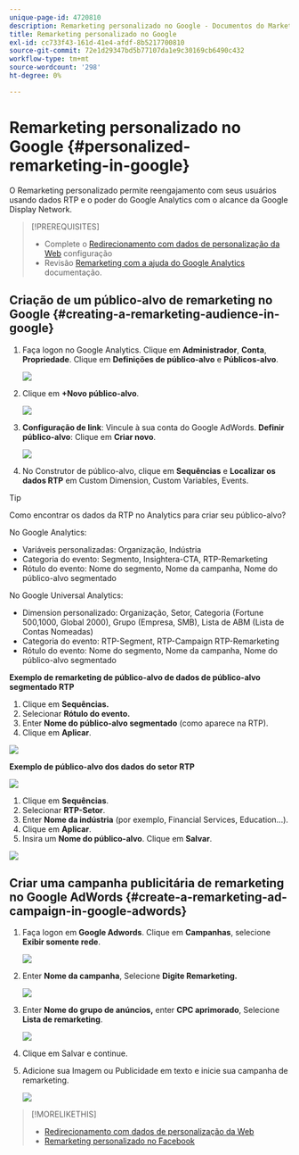 ```yaml
---
unique-page-id: 4720810
description: Remarketing personalizado no Google - Documentos do Marketo - Documentação do produto
title: Remarketing personalizado no Google
exl-id: cc733f43-161d-41e4-afdf-8b5217700810
source-git-commit: 72e1d29347bd5b77107da1e9c30169cb6490c432
workflow-type: tm+mt
source-wordcount: '298'
ht-degree: 0%

---
```


# Remarketing personalizado no Google {#personalized-remarketing-in-google}

O Remarketing personalizado permite reengajamento com seus usuários usando dados RTP e o poder do Google Analytics com o alcance da Google Display Network.

>[!PREREQUISITES]
>
>* Complete o [Redirecionamento com dados de personalização da Web](/help/marketo/product-docs/web-personalization/website-retargeting/retargeting-with-web-personalization-data.md) configuração
>* Revisão [Remarketing com a ajuda do Google Analytics](https://support.google.com/analytics/topic/2611283?hl=en&amp;ref_topic=3413645) documentação.


## Criação de um público-alvo de remarketing no Google {#creating-a-remarketing-audience-in-google}

1. Faça logon no Google Analytics. Clique em **Administrador**, **Conta**, **Propriedade**. Clique em **Definições de público-alvo** e **Públicos-alvo**.

   ![](assets/remarketing-ga-screenshots.jpg)

1. Clique em **+Novo público-alvo**.

   ![](assets/image2015-1-15-17-3a26-3a40.png)

1. **Configuração de link**: Vincule à sua conta do Google AdWords. **Definir público-alvo**: Clique em **Criar novo**.

   ![](assets/image2015-1-15-17-3a32-3a4.png)

1. No Construtor de público-alvo, clique em **Sequências** e **Localizar os dados RTP** em Custom Dimension, Custom Variables, Events.

>[!TIP]
>
>Como encontrar os dados da RTP no Analytics para criar seu público-alvo?
>
>No Google Analytics:
>
>* Variáveis personalizadas: Organização, Indústria
>* Categoria do evento: Segmento, Insightera-CTA, RTP-Remarketing
>* Rótulo do evento: Nome do segmento, Nome da campanha, Nome do público-alvo segmentado
>
>No Google Universal Analytics:
>
>* Dimension personalizado: Organização, Setor, Categoria (Fortune 500,1000, Global 2000), Grupo (Empresa, SMB), Lista de ABM (Lista de Contas Nomeadas)
>* Categoria do evento: RTP-Segment, RTP-Campaign RTP-Remarketing
>* Rótulo do evento: Nome do segmento, Nome da campanha, Nome do público-alvo segmentado


**Exemplo de remarketing de público-alvo de dados de público-alvo segmentado RTP**

1. Clique em **Sequências.**
1. Selecionar **Rótulo do evento.**
1. Enter **Nome do público-alvo segmentado** (como aparece na RTP).
1. Clique em **Aplicar**.

![](assets/image2015-2-10-14-3a51-3a43.png)

**Exemplo de público-alvo dos dados do setor RTP**

![](assets/image2015-1-15-17-3a36-3a5.png)

1. Clique em **Sequências**.
1. Selecionar **RTP-Setor**.
1. Enter **Nome da indústria** (por exemplo, Financial Services, Education...).
1. Clique em **Aplicar**.
1. Insira um **Nome do público-alvo**. Clique em **Salvar**.

![](assets/image2015-1-15-18-3a29-3a16.png)

## Criar uma campanha publicitária de remarketing no Google AdWords {#create-a-remarketing-ad-campaign-in-google-adwords}

1. Faça logon em **Google Adwords**. Clique em **Campanhas**, selecione **Exibir somente rede**.

   ![](assets/image2015-1-15-18-3a31-3a58.png)

1. Enter **Nome da campanha**, Selecione **Digite Remarketing.**

   ![](assets/image2015-1-15-18-3a35-3a7.png)

1. Enter **Nome do grupo de anúncios,** enter **CPC aprimorado**, Selecione **Lista de remarketing**.

   ![](assets/image2015-1-15-18-3a51-3a57.png)

1. Clique em Salvar e continue.
1. Adicione sua Imagem ou Publicidade em texto e inicie sua campanha de remarketing.

   ![](assets/image2015-1-15-18-3a47-3a21.png)

>[!MORELIKETHIS]
>
>* [Redirecionamento com dados de personalização da Web](/help/marketo/product-docs/web-personalization/website-retargeting/retargeting-with-web-personalization-data.md)
>* [Remarketing personalizado no Facebook](/help/marketo/product-docs/web-personalization/website-retargeting/personalized-remarketing-in-facebook.md)

